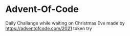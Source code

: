 # Advent-Of-Code
Daily Challange while waiting on Christmas Eve made by https://adventofcode.com/2021
token try